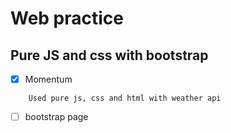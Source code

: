 # Web practice

## Pure JS and css with bootstrap

- [x] Momentum

```
    Used pure js, css and html with weather api
```

- [ ] bootstrap page

```

```
